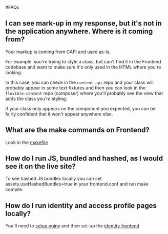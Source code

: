 #FAQs

## I can see mark-up in my response, but it's not in the application anywhere. Where is it coming from?

Your markup is coming from CAPI and used as-is.

For example: you're trying to style a class, but can't find it in the Frontend codebase and want to make sure it's only used in the HTML where you're looking.

In this case, you can check in the `content-api` repo and your class will probably appear in some text fixtures and then you can look in the `flexible-content` repo (composer) where you'll probably see the view that adds the class you're styling.

If your class only appears on the component you expected, you can be fairly confident that it won't appear anywhere else.

## What are the make commands on Frontend?

Look in the [makefile](https://github.com/guardian/frontend/blob/master/makefile)

## How do I run JS, bundled and hashed, as I would see it on the live site?

To see hashed JS bundles locally you can set assets.useHashedBundles=true in your frontend.conf and run make compile.

## How do I run identity and access profile pages locally?

You'll need to [setup nginx](https://github.com/guardian/frontend/blob/2e00099b6509024fd5a9f04aa7daea03e08281ac/nginx/README.md) and then set-up the [identity frontend](https://github.com/guardian/identity-frontend)